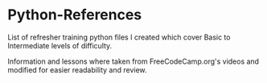 # Python-References
List of refresher training python files I created which cover Basic to Intermediate levels of difficulty.

Information and lessons where taken from FreeCodeCamp.org's videos and modified for easier readability and review.
